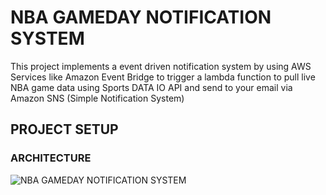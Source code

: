 # NBA GAMEDAY NOTIFICATION SYSTEM

This project implements a event driven notification system by using AWS Services like Amazon Event Bridge to trigger a lambda function to pull live NBA game data using Sports DATA IO API and send to your email via Amazon SNS (Simple Notification System)


## PROJECT SETUP


### ARCHITECTURE

![NBA GAMEDAY NOTIFICATION SYSTEM](/images/gameday)